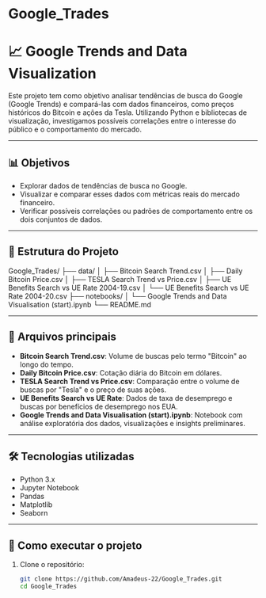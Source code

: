 # Google_Trades
# 📈 Google Trends and Data Visualization

Este projeto tem como objetivo analisar tendências de busca do Google (Google Trends) e compará-las com dados financeiros, como preços históricos do Bitcoin e ações da Tesla. Utilizando Python e bibliotecas de visualização, investigamos possíveis correlações entre o interesse do público e o comportamento do mercado.

---

## 📊 Objetivos

- Explorar dados de tendências de busca no Google.
- Visualizar e comparar esses dados com métricas reais do mercado financeiro.
- Verificar possíveis correlações ou padrões de comportamento entre os dois conjuntos de dados.

---

## 📁 Estrutura do Projeto

Google_Trades/
├── data/
│ ├── Bitcoin Search Trend.csv
│ ├── Daily Bitcoin Price.csv
│ ├── TESLA Search Trend vs Price.csv
│ ├── UE Benefits Search vs UE Rate 2004-19.csv
│ └── UE Benefits Search vs UE Rate 2004-20.csv
├── notebooks/
│ └── Google Trends and Data Visualisation (start).ipynb
└── README.md


---

## 📂 Arquivos principais

- **Bitcoin Search Trend.csv**: Volume de buscas pelo termo "Bitcoin" ao longo do tempo.
- **Daily Bitcoin Price.csv**: Cotação diária do Bitcoin em dólares.
- **TESLA Search Trend vs Price.csv**: Comparação entre o volume de buscas por "Tesla" e o preço de suas ações.
- **UE Benefits Search vs UE Rate**: Dados de taxa de desemprego e buscas por benefícios de desemprego nos EUA.
- **Google Trends and Data Visualisation (start).ipynb**: Notebook com análise exploratória dos dados, visualizações e insights preliminares.

---

## 🛠️ Tecnologias utilizadas

- Python 3.x
- Jupyter Notebook
- Pandas
- Matplotlib
- Seaborn

---

## 🚀 Como executar o projeto

1. Clone o repositório:
   ```bash
   git clone https://github.com/Amadeus-22/Google_Trades.git
   cd Google_Trades



